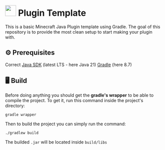 # <img src="https://cdn.icon-icons.com/icons2/159/PNG/96/java_22523.png" width="35px" /> Plugin Template
This is a basic Minecraft Java Plugin template using Gradle.
 The goal of this repository is to provide the most clean setup to start making your plugin with.

⚙️ Prerequisites
----------------
Correct [Java SDK](https://adoptium.net/temurin/releases/) (latest LTS - here Java 21)
 [Gradle](https://gradle.org/install/) (here 8.7)

🖥️ Build
--------
Before doing anything you should get the **gradle's wrapper** to be able to compile the project. To get it, run this command inside the project's directory:
```shell
gradle wrapper
```

Then to build the project you can simply run the command:
```shell
./gradlew build
```

The builded `.jar` will be located inside `build/libs`